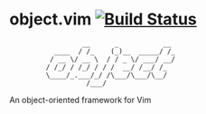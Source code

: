 # object.vim [![Build Status](https://travis-ci.org/cgsdfc/object.vim.svg?branch=master)](https://travis-ci.org/cgsdfc/object.vim)

```
                  __      _           __
           ____  / /_    (_)__  _____/ /_
          / __ \/ __ \  / / _ \/ ___/ __/
         / /_/ / /_/ / / /  __/ /__/ /_
         \____/_.___/_/ /\___/\___/\__/
                   /___/
```
An object-oriented framework for Vim

